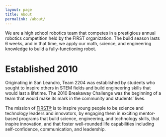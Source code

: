 ```yaml
---
layout: page
title: About
permalink: /about/
---
```


We are a high school robotics team that competes in a prestigious annual robotics competition held by the FIRST 
organization. The build season lasts 6 weeks, and in that time, we apply our math, science, and engineering knowledge to build a fully-functioning robot.

# Established 2010
Originating in San Leandro, Team 2204 was established by students who sought to inspire others in STEM fields and build engineering skills that would last a lifetime. The 2010 Breakaway Challenge was the beginning of a team that would make its mark in the community and students’ lives.

The mission of [FIRST®][first] is to inspire young people to be science and technology leaders and innovators, by engaging them in exciting mentor-based programs that build science, engineering, and technology skills, that inspire innovation, and that foster well-rounded life capabilities including self-confidence, communication, and leadership.

[first]: https://www.firstinspires.org/robotics/frc